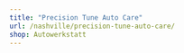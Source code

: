 ```yaml
---
title: "Precision Tune Auto Care"
url: /nashville/precision-tune-auto-care/
shop: Autowerkstatt
---
```

